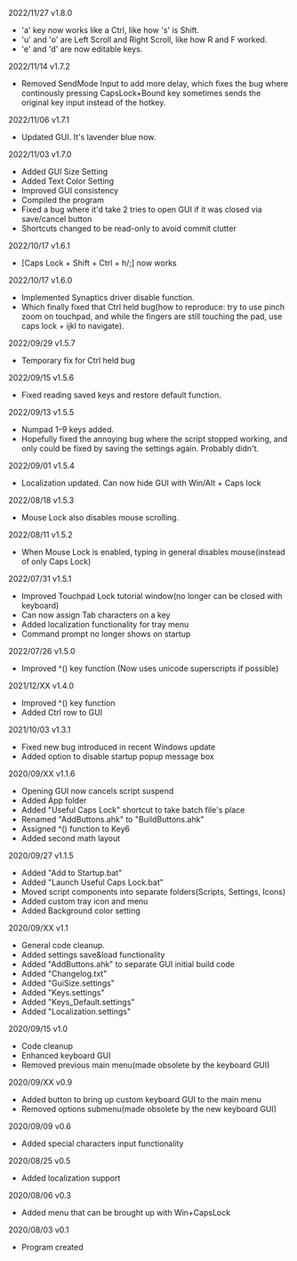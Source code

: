 2022/11/27 v1.8.0
- 'a' key now works like a Ctrl, like how 's' is Shift.
- 'u' and 'o' are Left Scroll and Right Scroll, like how R and F worked.
- 'e' and 'd' are now editable keys.

2022/11/14 v1.7.2
- Removed SendMode Input to add more delay, which fixes the bug where continously pressing CapsLock+Bound key sometimes sends the original key input instead of the hotkey.

2022/11/06 v1.7.1
- Updated GUI. It's lavender blue now.

2022/11/03	v1.7.0
- Added GUI Size Setting
- Added Text Color Setting
- Improved GUI consistency
- Compiled the program
- Fixed a bug where it'd take 2 tries to open GUI if it was closed via save/cancel button
- Shortcuts changed to be read-only to avoid commit clutter

2022/10/17	v1.6.1
- [Caps Lock + Shift + Ctrl + h/;] now works

2022/10/17	v1.6.0
- Implemented Synaptics driver disable function.
- Which finally fixed that Ctrl held bug(how to reproduce: try to use pinch zoom on touchpad, and while the fingers are still touching the pad, use caps lock + ijkl to navigate).

2022/09/29	v1.5.7
- Temporary fix for Ctrl held bug

2022/09/15	v1.5.6
- Fixed reading saved keys and restore default function.

2022/09/13	v1.5.5
- Numpad 1–9 keys added.
- Hopefully fixed the annoying bug where the script stopped working, and only could be fixed by saving the settings again. Probably didn't.

2022/09/01	v1.5.4
- Localization updated. Can now hide GUI with Win/Alt + Caps lock

2022/08/18	v1.5.3
- Mouse Lock also disables mouse scrolling.

2022/08/11	v1.5.2
- When Mouse Lock is enabled, typing in general disables mouse(instead of only Caps Lock)

2022/07/31	v1.5.1
- Improved Touchpad Lock tutorial window(no longer can be closed with keyboard)
- Can now assign Tab characters on a key
- Added localization functionality for tray menu
- Command prompt no longer shows on startup

2022/07/26	v1.5.0
- Improved ^() key function (Now uses unicode superscripts if possible)

2021/12/XX	v1.4.0
- Improved ^() key function
- Added Ctrl row to GUI

2021/10/03	v1.3.1
- Fixed new bug introduced in recent Windows update
- Added option to disable startup popup message box

2020/09/XX	v1.1.6
- Opening GUI now cancels script suspend
- Added App folder
- Added "Useful Caps Lock" shortcut to take batch file's place
- Renamed "AddButtons.ahk" to "BuildButtons.ahk"
- Assigned ^() function to Key6
- Added second math layout

2020/09/27	v1.1.5
- Added "Add to Startup.bat"
- Added "Launch Useful Caps Lock.bat"
- Moved script components into separate folders(Scripts, Settings, Icons)
- Added custom tray icon and menu
- Added Background color setting

2020/09/XX	v1.1
- General code cleanup.
- Added settings save&load functionality
- Added "AddButtons.ahk" to separate GUI initial build code
- Added "Changelog.txt"
- Added "GuiSize.settings"
- Added "Keys.settings"
- Added "Keys_Default.settings"
- Added "Localization.settings"

2020/09/15	v1.0
- Code cleanup
- Enhanced keyboard GUI
- Removed previous main menu(made obsolete by the keyboard GUI)

2020/09/XX	v0.9
- Added button to bring up custom keyboard GUI to the main menu
- Removed options submenu(made obsolete by the new keyboard GUI)

2020/09/09	v0.6
- Added special characters input functionality

2020/08/25	v0.5
- Added localization support

2020/08/06	v0.3
- Added menu that can be brought up with Win+CapsLock

2020/08/03	v0.1
- Program created
